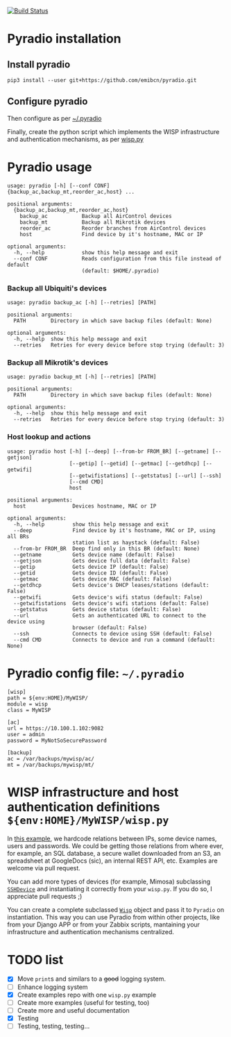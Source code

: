[![Build Status](https://travis-ci.com/emibcn/pyradio.svg?branch=master)](https://travis-ci.com/emibcn/pyradio)


# Pyradio installation
## Install pyradio
```shell
pip3 install --user git+https://github.com/emibcn/pyradio.git
```

## Configure pyradio
Then configure as per [~/.pyradio](#pyradio-config-file-pyradio)

Finally, create the python script which implements the WISP infrastructure and authentication
mechanisms, as per [wisp.py](#wisp-infrastructure-and-host-authentication-definitions-envhomemywispwisppy)

# Pyradio usage
```
usage: pyradio [-h] [--conf CONF] {backup_ac,backup_mt,reorder_ac,host} ...

positional arguments:
  {backup_ac,backup_mt,reorder_ac,host}
    backup_ac           Backup all AirControl devices
    backup_mt           Backup all Mikrotik devices
    reorder_ac          Reorder branches from AirControl devices
    host                Find device by it's hostname, MAC or IP

optional arguments:
  -h, --help            show this help message and exit
  --conf CONF           Reads configuration from this file instead of default
                        (default: $HOME/.pyradio)
```


### Backup all Ubiquiti's devices
```
usage: pyradio backup_ac [-h] [--retries] [PATH]

positional arguments:
  PATH        Directory in which save backup files (default: None)

optional arguments:
  -h, --help  show this help message and exit
  --retries   Retries for every device before stop trying (default: 3)
```

### Backup all Mikrotik's devices
```
usage: pyradio backup_mt [-h] [--retries] [PATH]

positional arguments:
  PATH        Directory in which save backup files (default: None)

optional arguments:
  -h, --help  show this help message and exit
  --retries   Retries for every device before stop trying (default: 3)
```

### Host lookup and actions
```
usage: pyradio host [-h] [--deep] [--from-br FROM_BR] [--getname] [--getjson]
                    [--getip] [--getid] [--getmac] [--getdhcp] [--getwifi]
                    [--getwifistations] [--getstatus] [--url] [--ssh]
                    [--cmd CMD]
                    host

positional arguments:
  host               Devices hostname, MAC or IP

optional arguments:
  -h, --help         show this help message and exit
  --deep             Find device by it's hostname, MAC or IP, using all BRs
                     station list as haystack (default: False)
  --from-br FROM_BR  Deep find only in this BR (default: None)
  --getname          Gets device name (default: False)
  --getjson          Gets device full data (default: False)
  --getip            Gets device IP (default: False)
  --getid            Gets device ID (default: False)
  --getmac           Gets device MAC (default: False)
  --getdhcp          Gets device's DHCP leases/stations (default: False)
  --getwifi          Gets device's wifi status (default: False)
  --getwifistations  Gets device's wifi stations (default: False)
  --getstatus        Gets device status (default: False)
  --url              Gets an authenticated URL to connect to the device using
                     browser (default: False)
  --ssh              Connects to device using SSH (default: False)
  --cmd CMD          Connects to device and run a command (default: None)
```


# Pyradio config file: `~/.pyradio`
```
[wisp]
path = ${env:HOME}/MyWISP/
module = wisp
class = MyWISP

[ac]
url = https://10.100.1.102:9082
user = admin
password = MyNotSoSecurePassword

[backup]
ac = /var/backups/mywisp/ac/
mt = /var/backups/mywisp/mt/
```

# WISP infrastructure and host authentication definitions `${env:HOME}/MyWISP/wisp.py`
In [this example](/examples/Wisp_1.py), we hardcode relations between IPs, some device names, users and passwords. We could be getting those relations from where ever, for example, an SQL database, a secure wallet downloaded from an S3, an spreadsheet at GoogleDocs (sic), an internal REST API, etc. Examples are welcome via pull request.

You can add more types of devices (for example, Mimosa) subclassing [`SSHDevice`](/pyradio/sshdevice.py) and instantiating it correctly from your `wisp.py`. If you do so, I appreciate pull requests ;) 

You can create a complete subclassed [`Wisp`](/pyradio/wisp.py) object and pass it to `Pyradio` on instantiation. This way you can use Pyradio from within other projects, like from your Django APP or from your Zabbix scripts, mantaining your infrastructure and authentication mechanisms centralized.


# TODO list
- [x] Move `print`s and similars to a ~~good~~ logging system.
- [ ] Enhance logging system
- [x] Create examples repo with one `wisp.py` example
- [ ] Create more examples (useful for testing, too)
- [ ] Create more and useful documentation
- [x] Testing
- [ ] Testing, testing, testing...
